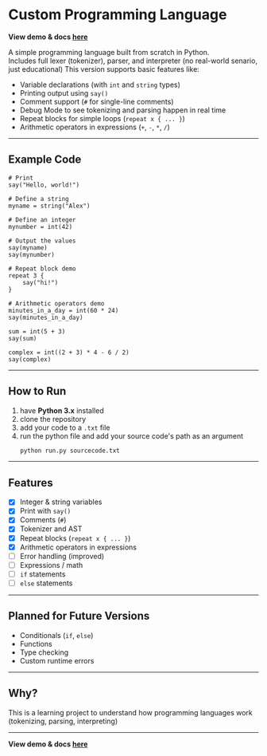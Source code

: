 # Custom Programming Language
**View demo & docs [here](https://jimmydin7.github.io/custom-programming-language/docs)**

A simple programming language built from scratch in Python.  
Includes full lexer (tokenizer), parser, and interpreter (no real-world senario, just educational)
This version supports basic features like:


- Variable declarations (with `int` and `string` types)
- Printing output using `say()`
- Comment support (`#` for single-line comments)
- Debug Mode to see tokenizing and parsing happen in real time
- Repeat blocks for simple loops (`repeat x { ... }`)
- Arithmetic operators in expressions (`+`, `-`, `*`, `/`)

---

## Example Code

```plaintext
# Print
say("Hello, world!")

# Define a string
myname = string("Alex")

# Define an integer
mynumber = int(42)

# Output the values
say(myname)
say(mynumber)

# Repeat block demo
repeat 3 {
    say("hi!")
}

# Arithmetic operators demo
minutes_in_a_day = int(60 * 24)
say(minutes_in_a_day)

sum = int(5 + 3)
say(sum)

complex = int((2 + 3) * 4 - 6 / 2)
say(complex)
```

---

## How to Run

1. have **Python 3.x** installed
2. clone the repository
3. add your code to a `.txt` file
4. run the python file and add your source code's path as an argument
   ```bash
   python run.py sourcecode.txt
   ```

---

## Features

- [x] Integer & string variables
- [x] Print with `say()`
- [x] Comments (`#`)
- [x] Tokenizer and AST
- [x] Repeat blocks (`repeat x { ... }`)
- [x] Arithmetic operators in expressions
- [ ] Error handling (improved)
- [ ] Expressions / math
- [ ] `if` statements
- [ ] `else` statements

---

## Planned for Future Versions

- Conditionals (`if`, `else`)
- Functions
- Type checking
- Custom runtime errors

---


## Why?

This is a learning project to understand how programming languages work (tokenizing, parsing, interpreting)

---
**View demo & docs [here](https://jimmydin7.github.io/custom-programming-language/docs)**
